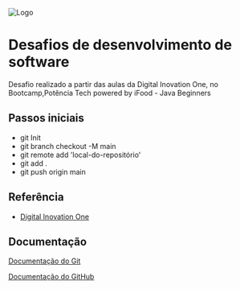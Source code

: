 ![Logo](https://hermes.digitalinnovation.one/assets/diome/logo.svg)


# Desafios de desenvolvimento de software

Desafio realizado a partir das aulas da Digital Inovation One, no Bootcamp,Potência Tech powered by iFood - Java Beginners



## Passos iniciais

- git Init
- git branch checkout -M main
- git remote add 'local-do-repositório'
- git add .
- git push origin main


## Referência

 - [Digital Inovation One](https://www.dio.me/)
## Documentação

[Documentação do Git](https://git-scm.com/doc)

[Documentação do GitHub](https://docs.github.com/pt)


